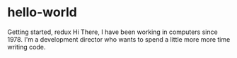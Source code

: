 # hello-world
Getting started, redux
Hi There, I have been working in computers since 1978. I'm a development director who wants to spend
a little more more time writing code.
